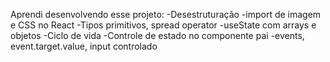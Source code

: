 Aprendi desenvolvendo esse projeto:
-Desestruturação
-import de imagem e CSS no React
-Tipos primitivos, spread operator
-useState com arrays e objetos
-Ciclo de vida
-Controle de estado no componente pai
-events, event.target.value, input controlado
